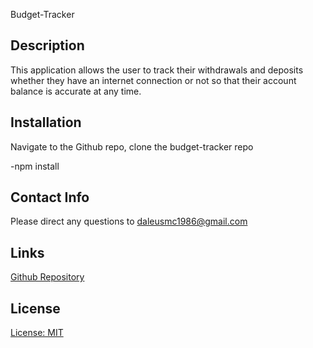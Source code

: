Budget-Tracker

## Description 

This application allows the user to track their withdrawals
and deposits whether they have an internet connection or not so that their account 
balance is accurate at any time. 




## Installation

Navigate to the Github repo, clone the budget-tracker repo

-npm install



## Contact Info

Please direct any questions to
 daleusmc1986@gmail.com




## Links

[Github Repository](https://github.com/Riftsail/budget-tracker.git)


## License

[License: MIT](https://opensource.org/licenses/MIT)